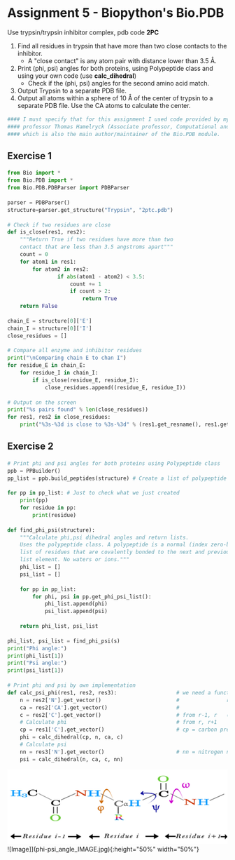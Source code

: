 # Assignment 5 - Biopython's Bio.PDB

Use trypsin/trypsin inhibitor complex, pdb code __2PC__
1. Find all residues in trypsin that have more than two close contacts to the inhibitor.
    * A "close contact" is any atom pair with distance lower than 3.5 Å.
2. Print (phi, psi) angles for both proteins, using Polypeptide class and using your own code (use __calc_dihedral__)
    * Check if the (phi, psi) angles for the second amino acid match.
3. Output Trypsin to a separate PDB file.
4. Output all atoms within a sphere of 10 Å of the center of trypsin to a separate PDB file. Use the CA atoms to calculate the center.

```python
#### I must specify that for this assignment I used code provided by my Structural Bioinformatics
#### professor Thomas Hamelryck (Associate professor, Computational and RNA Biology; University of Copenhagen),
#### which is also the main author/maintainer of the Bio.PDB module.
```

## Exercise 1

```python
from Bio import *
from Bio.PDB import *
from Bio.PDB.PDBParser import PDBParser

parser = PDBParser()
structure=parser.get_structure("Trypsin", "2ptc.pdb")

# Check if two residues are close
def is_close(res1, res2):
    """Return True if two residues have more than two
    contact that are less than 3.5 angstroms apart"""
    count = 0
    for atom1 in res1:
        for atom2 in res2:
                if abs(atom1 - atom2) < 3.5:
                    count += 1
                    if count > 2:
                        return True
    return False

chain_E = structure[0]['E']
chain_I = structure[0]['I']
close_residues = []

# Compare all enzyme and inhibitor residues
print("\nComparing chain E to chan I")
for residue_E in chain_E:
    for residue_I in chain_I:
        if is_close(residue_E, residue_I):
            close_residues.append((residue_E, residue_I))

# Output on the screen
print("%s pairs found" % len(close_residues))
for res1, res2 in close_residues:
    print("%3s-%3d is close to %3s-%3d" % (res1.get_resname(), res1.get_id()[1], res2.get_resname(), res2.get_id()[1]))
```

## Exercise 2

```python
# Print phi and psi angles for both proteins using Polypeptide class
ppb = PPBuilder()
pp_list = ppb.build_peptides(structure) # Create a list of polypeptide objects

for pp in pp_list: # Just to check what we just created
    print(pp)
    for residue in pp:
        print(residue)

def find_phi_psi(structure):
    """Calculate phi,psi dihedral angles and return lists.
    Uses the polypeptide class. A polypeptide is a normal (index zero-based)
    list of residues that are covalently bonded to the next and previous
    list element. No waters or ions."""
    phi_list = []
    psi_list = []

    for pp in pp_list:
        for phi, psi in pp.get_phi_psi_list(): 
            phi_list.append(phi)
            psi_list.append(psi)

    return phi_list, psi_list

phi_list, psi_list = find_phi_psi(s)
print("Phi angle:")
print(phi_list[1])
print("Psi angle:")
print(psi_list[1])

# Print phi and psi by own implementation
def calc_psi_phi(res1, res2, res3):                   # we need a function that take three residues (r-1, r, r+1):
    n = res2['N'].get_vector()                        #               r-1 ;       r      ; r+1                
    ca = res2['CA'].get_vector()                      #                C  ; N, Calpha, C ;  N
    c = res2['C'].get_vector()                        # from r-1, r   ( 4 atoms for phi  )          
    # Calculate phi                                   # from r, r+1       (  4 atoms for psi )            
    cp = res1['C'].get_vector()                       # cp = carbon previous residue (r-1)
    phi = calc_dihedral(cp, n, ca, c)
    # Calculate psi
    nn = res3['N'].get_vector()                       # nn = nitrogen next residue (r-1)
    psi = calc_dihedral(n, ca, c, nn)
```

![Image](phi-psi_angle_IMAGE.jpg)
![Image]](phi-psi_angle_IMAGE.jpg){:height="50%" width="50%"}